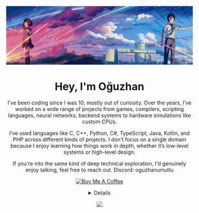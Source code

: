 <img src="./imgs/banner.png">

<h1 align="center">Hey, I'm Oğuzhan</h1>

<p align="center">
  I’ve been coding since I was 10, mostly out of curiosity. Over the years, I’ve worked on a wide range of projects from games, compilers, scripting languages, neural networks, backend systems to hardware simulations like custom CPUs.
</p>

<p align="center">
  I’ve used languages like C, C++, Python, C#, TypeScript, Java, Kotlin, and PHP across different kinds of projects. I don’t focus on a single domain because I enjoy learning how things work in depth, whether it’s low-level systems or high-level design.
</p>

<p align="center">
  If you're into the same kind of deep technical exploration, I'd genuinely enjoy talking, feel free to reach out. Discord: oguzhanumutlu
</p>

<p align="center">
  <a href="https://www.buymeacoffee.com/oguzhanumutlu" target="_blank"><img src="https://cdn.buymeacoffee.com/buttons/v2/default-yellow.png" alt="Buy Me A Coffee" style="height: 60px !important;width: 217px !important;"></a>
</p>

<details align="center">
  <p align="center">
    <a href="https://github.com/OguzhanUmutlu">
      <img src="https://github-profile-summary-cards.vercel.app/api/cards/profile-details?username=OguzhanUmutlu&theme=transparent"/>
    </a>
    <a href="https://github.com/OguzhanUmutlu">
      <img src="https://github-profile-summary-cards.vercel.app/api/cards/stats?username=OguzhanUmutlu&theme=transparent"/>
    </a>
  </p>
</details>

<p align="center">
  <a href="https://github.com/OguzhanUmutlu">
    <img src="https://komarev.com/ghpvc/?username=OguzhanUmutlu&color=blue&style=for-the-badge)"/>
  </a>
</p>
